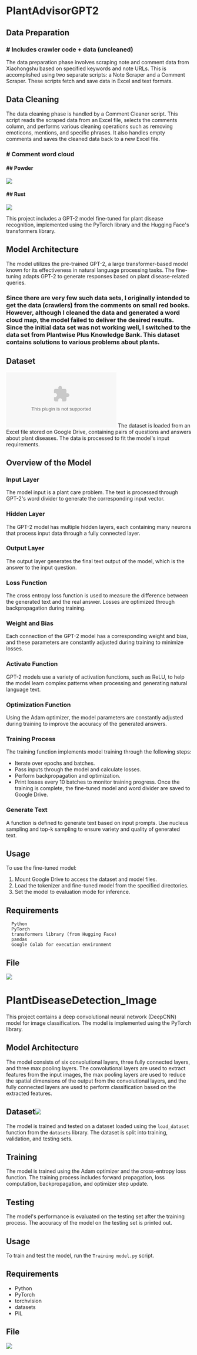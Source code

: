 # PlantAdvisorGPT2

## Data Preparation

  ### # Includes crawler code + data (uncleaned)
  
The data preparation phase involves scraping note and comment data from Xiaohongshu based on specified keywords and note URLs. This is accomplished using two separate scripts: a Note Scraper and a Comment Scraper. These scripts fetch and save data in Excel and text formats.

## Data Cleaning

  The data cleaning phase is handled by a Comment Cleaner script. This script reads the scraped data from an Excel file, selects the comments column, and performs various cleaning operations such as removing emoticons, mentions, and specific phrases. It also handles empty comments and saves the cleaned data back to a new Excel file.
  
  ### # Comment word cloud 
  
  #### ## Powder 
  ![](https://github.com/Zhu-Pengming/Flora-Talks/blob/main/NLP/Comment%20word%20cloud/wordcloud_powder.png)
  
  #### ## Rust
  ![](https://github.com/Zhu-Pengming/Flora-Talks/blob/main/NLP/Comment%20word%20cloud/wordcloud_rust.png)

  This project includes a GPT-2 model fine-tuned for plant disease recognition, implemented using the PyTorch library and the Hugging Face's transformers library.
  
  ## Model Architecture
  The model utilizes the pre-trained GPT-2, a large transformer-based model known for its effectiveness in natural language processing tasks. The fine-tuning adapts GPT-2 to generate responses based on plant disease-related queries.


  ### Since there are very few such data sets, I originally intended to get the data (crawlers) from the comments on small red books. However, although I cleaned the data and generated a word cloud map, the model failed to deliver the desired results. Since the initial data set was not working well, I switched to the data set from Plantwise Plus Knowledge Bank. This dataset contains solutions to various problems about plants. 
  
  ## Dataset
  ![](https://github.com/Zhu-Pengming/Flora-Talks/blob/main/dataset.xlsx)
  The dataset is loaded from an Excel file stored on Google Drive, containing pairs of questions and answers about plant diseases. The data is processed to fit the model's input requirements.
  
  
  ## Overview of the Model
  
  ### Input Layer
  The model input is a plant care problem. The text is processed through GPT-2's word divider to generate the corresponding input vector.
  
  ### Hidden Layer
  The GPT-2 model has multiple hidden layers, each containing many neurons that process input data through a fully connected layer.
  
  ### Output Layer
  The output layer generates the final text output of the model, which is the answer to the input question.
  
  ### Loss Function
  The cross entropy loss function is used to measure the difference between the generated text and the real answer. Losses are optimized through backpropagation during training.
  
  ### Weight and Bias
  Each connection of the GPT-2 model has a corresponding weight and bias, and these parameters are constantly adjusted during training to minimize losses.
  
  ### Activate Function
  GPT-2 models use a variety of activation functions, such as ReLU, to help the model learn complex patterns when processing and generating natural language text.
  
  ### Optimization Function
  Using the Adam optimizer, the model parameters are constantly adjusted during training to improve the accuracy of the generated answers.
  
  ### Training Process
  The training function implements model training through the following steps:
  - Iterate over epochs and batches.
  - Pass inputs through the model and calculate losses.
  - Perform backpropagation and optimization.
  - Print losses every 10 batches to monitor training progress.
  Once the training is complete, the fine-tuned model and word divider are saved to Google Drive.
  
  ### Generate Text
  A function is defined to generate text based on input prompts. Use nucleus sampling and top-k sampling to ensure variety and quality of generated text.

  
  ## Usage
  To use the fine-tuned model:
  1. Mount Google Drive to access the dataset and model files.
  2. Load the tokenizer and fine-tuned model from the specified directories.
  3. Set the model to evaluation mode for inference.

  ## Requirements
      Python
      PyTorch
      transformers library (from Hugging Face)
      pandas
      Google Colab for execution environment
  ## File
  ![](https://github.com/Zhu-Pengming/Flora-Talks/blob/main/PlantAdvisorGPT2%26Model_realization_of_plant_disease_recognition.ipynb)

  


# PlantDiseaseDetection_Image
This project contains a deep convolutional neural network (DeepCNN) model for image classification. The model is implemented using the PyTorch library.

  ## Model Architecture
  
  The model consists of six convolutional layers, three fully connected layers, and three max pooling layers. The convolutional layers are used to extract features from the input images, the max pooling layers are used to reduce the spatial dimensions of the output from the convolutional layers, and the fully connected layers are used to perform classification based on the extracted features.
  
  ## Dataset![](https://huggingface.co/datasets/NouRed/plant-disease-recognition)
  The model is trained and tested on a dataset loaded using the `load_dataset` function from the `datasets` library. The dataset is split into training, validation, and testing sets.
  
  ## Training
  
  The model is trained using the Adam optimizer and the cross-entropy loss function. The training process includes forward propagation, loss computation, backpropagation, and optimizer step update.
  
  ## Testing
  
  The model's performance is evaluated on the testing set after the training process. The accuracy of the model on the testing set is printed out.
  
  ## Usage
  
  To train and test the model, run the `Training model.py` script.
  
  ## Requirements
  
  - Python
  - PyTorch
  - torchvision
  - datasets
  - PIL
    
  ## File
  ![](https://github.com/Zhu-Pengming/Flora-Talks/blob/main/PlantDiseaseDetection_Image.ipynb)






